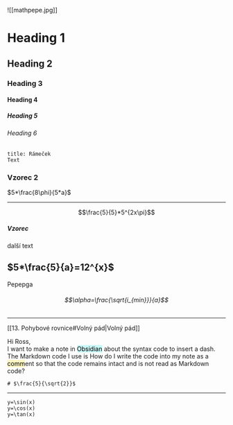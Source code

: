 
![[mathpepe.jpg]]

# Heading 1
## Heading 2
### Heading 3
#### Heading 4
##### Heading 5
###### Heading 6

```ad-check
title: Rámeček
Text

```


### Vzorec 2 
$5*\frac{8\phi}{5*a}$

---
$$\frac{5}{5}*5^{2x\pi}$$

##### Vzorec

další text
## $5*\frac{5}{a}=12^{x}$

Pepepga
###### $$\alpha=\frac{\sqrt{i_{min}}}{a}$$
---

[[13. Pohybové rovnice#Volný pád|Volný pád]]




Hi Ross,  
I want to make a note in <mark style="background: #ABF7F7A6;">Obsidian</mark> about the syntax code to insert a dash. The Markdown code I use is
How do I write the code into my note as a <mark style="background: #FFF3A3A6;">comm</mark>ent so that the code remains intact and is not read as Markdown code?

```ad-vz
# $\frac{5}{\sqrt{2}}$
```
---
```desmos-graph
y=\sin(x)
y=\cos(x)
y=\tan(x)
```


